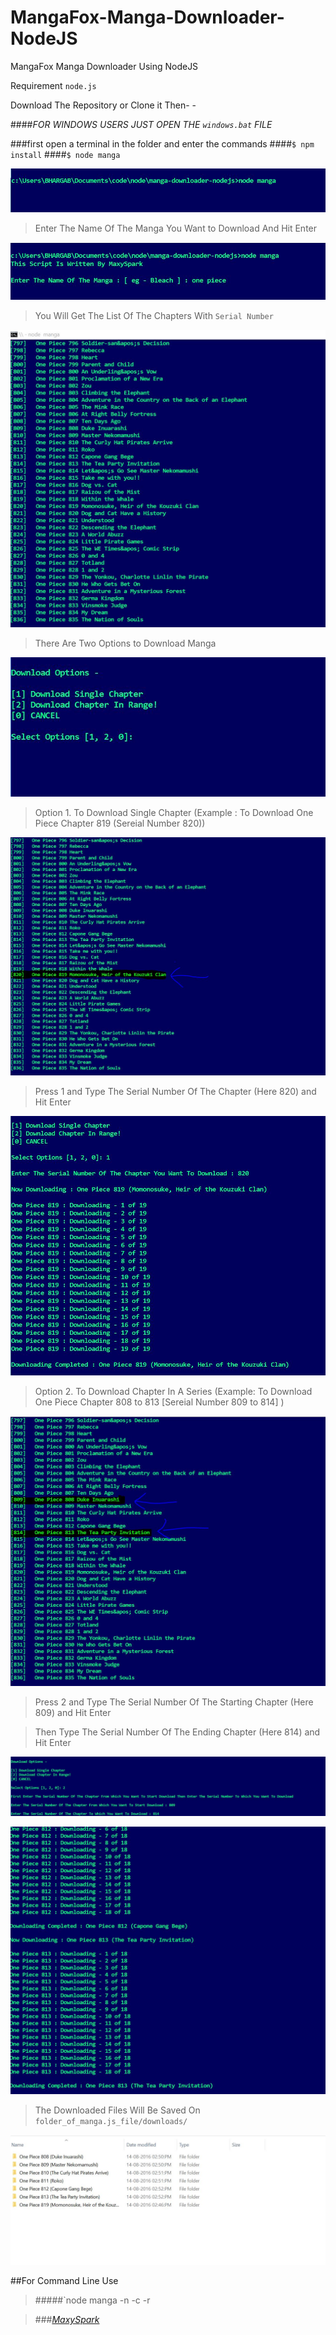 # MangaFox-Manga-Downloader-NodeJS
MangaFox Manga Downloader Using NodeJS

Requirement `node.js`

Download The Repository or Clone it Then- -

####_FOR WINDOWS USERS JUST OPEN THE `windows.bat` FILE_

###first open a terminal in the folder and enter the commands
####`$ npm install`
####`$ node manga`

![Scrrenshot 1](https://raw.githubusercontent.com/MaxySpark/MangaFox-Manga-Downloader-NodeJS/master/screenshots/manga1.JPG "Scrrenshot 1")

>Enter The Name Of The Manga You Want to Download And Hit Enter

![Scrrenshot 2](https://raw.githubusercontent.com/MaxySpark/MangaFox-Manga-Downloader-NodeJS/master/screenshots/manga2.JPG "Scrrenshot 2")

>You Will Get The List Of The Chapters With `Serial Number`

![Scrrenshot 3](https://raw.githubusercontent.com/MaxySpark/MangaFox-Manga-Downloader-NodeJS/master/screenshots/manga3.JPG "Scrrenshot 3")

>There Are Two Options to Download Manga

![Scrrenshot 4](https://raw.githubusercontent.com/MaxySpark/MangaFox-Manga-Downloader-NodeJS/master/screenshots/manga4.JPG "Scrrenshot 4")

>Option 1. To Download Single Chapter (Example : To Download One Piece Chapter 819 (Sereial Number 820))

![Scrrenshot 5](https://raw.githubusercontent.com/MaxySpark/MangaFox-Manga-Downloader-NodeJS/master/screenshots/manga5.JPG "Scrrenshot 5")

>Press 1 and Type The Serial Number Of The Chapter (Here 820) and Hit Enter

![Scrrenshot 6](https://raw.githubusercontent.com/MaxySpark/MangaFox-Manga-Downloader-NodeJS/master/screenshots/manga6.JPG "Scrrenshot 6")

>Option 2. To Download Chapter In A Series (Example: To Download One Piece Chapter 808 to 813 [Sereial Number 809 to 814] )

![Scrrenshot 7](https://raw.githubusercontent.com/MaxySpark/MangaFox-Manga-Downloader-NodeJS/master/screenshots/manga7.JPG "Scrrenshot 7")

>Press 2 and Type The Serial Number Of The Starting Chapter (Here 809) and Hit Enter

>Then Type The Serial Number Of The Ending Chapter (Here 814) and Hit Enter

![Scrrenshot 8](https://raw.githubusercontent.com/MaxySpark/MangaFox-Manga-Downloader-NodeJS/master/screenshots/manga8.JPG "Scrrenshot 8")

![Scrrenshot 9](https://raw.githubusercontent.com/MaxySpark/MangaFox-Manga-Downloader-NodeJS/master/screenshots/manga9.JPG "Scrrenshot 9")

>The Downloaded Files Will Be Saved On `folder_of_manga.js_file/downloads/`

![Scrrenshot 10](https://raw.githubusercontent.com/MaxySpark/MangaFox-Manga-Downloader-NodeJS/master/screenshots/manga10.JPG "Scrrenshot 10")

##For Command Line Use
>#####`node manga -n <manga name> -c <chapter Serial Number> -r <next serial number>

>###[_MaxySpark_](http://maxyspark.com)
